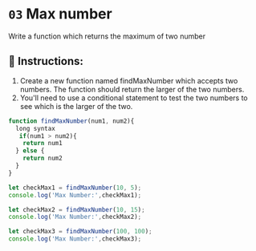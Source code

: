 # `03` Max number
Write a function which returns the maximum of two number

## 📝 Instructions:
1. Create a new function named findMaxNumber which accepts two numbers. The function should return the larger of the two numbers. 
2. You'll need to use a conditional statement to test the two numbers to see which is the larger of the two.

```js
function findMaxNumber(num1, num2){
  long syntax
   if(num1 > num2){
    return num1
  } else {
    return num2
  }  
}

let checkMax1 = findMaxNumber(10, 5);
console.log('Max Number:',checkMax1);

let checkMax2 = findMaxNumber(10, 15);
console.log('Max Number:',checkMax2);

let checkMax3 = findMaxNumber(100, 100);
console.log('Max Number:',checkMax3);
```
